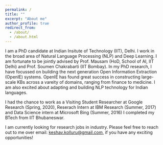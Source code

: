 ```yaml
---
permalink: /
title: ""
excerpt: "About me"
author_profile: true
redirect_from: 
  - /about/
  - /about.html
---
```


I am a PhD candidate at Indian Insitute of Technology (IIT), Delhi. 
I work in the broad area of Natural Language Processing (NLP) and Deep Learning.
I am fortunate to be jointly advised by Prof. Mausam (HoD, School of AI, IIT Delhi) and Prof. Soumen Chakrabarti (IIT Bombay). 
In my PhD research, I have focussed on building the next generation Open Information Extraction (OpenIE) systems. 
OpenIE has found great success in constructing large-scale KBs across a vareity of domains, ranging from finance to medicine. 
I am also excited about adapting and building NLP technology for Indian languages.

I had the chance to work as a Visiting Student Researcher at Google Research (Spring, 2020), Reserach Intern at IBM Research (Summer, 2017) and Data Science intern at Microsoft Bing (Summer, 2016)
I completed my BTech from IIT Bhubaneswar.

I am currently looking for research jobs in industry. 
Please feel free to reach out to me over email: keshav.kolluru@gmail.com, if you have any exciting opportunities!

